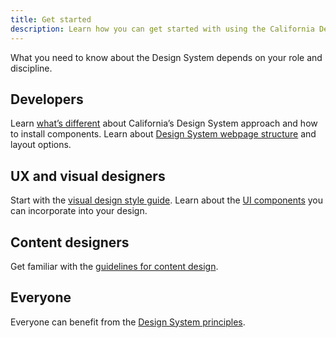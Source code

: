 ```yaml
---
title: Get started
description: Learn how you can get started with using the California Design System. 
---
```


<p class="text-lead">What you need to know about the Design System depends on your role and discipline.</p> 

## Developers

Learn [what’s different](/technical-approach/) about California’s Design System approach and how to install components. Learn about [Design System webpage structure](/structure/) and layout options. 

## UX and visual designers

Start with the [visual design style guide](/style/design/). Learn about the [UI components](/components/) you can incorporate into your design.

## Content designers

Get familiar with the [guidelines for content design](/style/content/). 

## Everyone

Everyone can benefit from the [Design System principles](/principles/).

